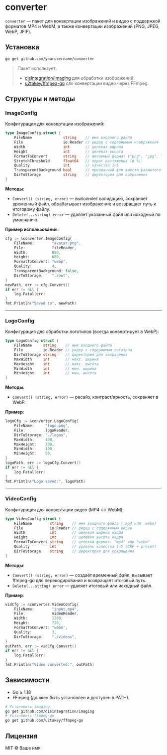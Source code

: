 # converter

`converter` — пакет для конвертации изображений и видео с поддержкой форматов MP4 и WebM, а также конвертации изображений (PNG, JPEG, WebP, JFIF).

## Установка

```bash
go get github.com/yourusername/converter
```

> Пакет использует:
>
> - [disintegration/imaging](https://github.com/disintegration/imaging) для обработки изображений.
> - [u2takey/ffmpeg-go](https://github.com/u2takey/ffmpeg-go) для конвертации видео через FFmpeg.

## Структуры и методы

### ImageConfig

Конфигурация для конвертации изображений:

```go
type ImageConfig struct {
    FileName              string    // имя входного файла
    File                  io.Reader // ридер с содержимым изображения
    Width                 int       // целевая ширина
    Height                int       // целевая высота
    FormatToConvert       string    // желаемый формат ("png", "jpg", "jpeg", "webp", "jfif")
    StretchThreshold      float64   // порог растяжения (в %)
    Quality               int       // качество 1–5
    TransparentBackground bool      // прозрачный фон вместо размытого
    DirToStorage          string    // директория для сохранения
}
```

**Методы**:

- `Convert() (string, error)` — выполняет валидацию, сохраняет временный файл, обрабатывает изображение и возвращает путь к итоговому файлу.
- `Delete(...string) error` — удаляет указанный файл или исходный по умолчанию.

**Пример использования**:

```go
cfg := &converter.ImageConfig{
    FileName:        "avatar.png",
    File:            fileReader,
    Width:           800,
    Height:          600,
    FormatToConvert: "webp",
    Quality:         4,
    TransparentBackground: false,
    DirToStorage:    "./out",
}
newPath, err := cfg.Convert()
if err != nil {
    log.Fatal(err)
}
fmt.Println("Saved to", newPath)
```

---

### LogoConfig

Конфигурация для обработки логотипов (всегда конвертирует в WebP):

```go
type LogoConfig struct {
    FileName     string    // имя входного файла
    File         io.Reader // ридер с содержимым логотипа
    DirToStorage string    // директория для сохранения
    MaxWidth     int       // макс. ширина
    MaxHeight    int       // макс. высота
    MinWidth     int       // мин. ширина
    MinHeight    int       // мин. высота
}
```

**Методы**:

- `Convert() (string, error)` — ресайз, контраст/яркость, сохраняет в WebP.

**Пример**:

```go
logoCfg := &converter.LogoConfig{
    FileName:     "logo.png",
    File:         logoReader,
    DirToStorage: "./logos",
    MaxWidth:     400,
    MaxHeight:    200,
    MinWidth:     100,
    MinHeight:    50,
}
logoPath, err := logoCfg.Convert()
if err != nil {
    log.Fatal(err)
}
fmt.Println("Logo saved:", logoPath)
```

---

### VideoConfig

Конфигурация для конвертации видео (MP4 ↔ WebM):

```go
type VideoConfig struct {
    FileName        string    // имя входного файла (.mp4 или .webm)
    File            io.Reader // ридер с содержимым видео
    Width           int       // целевая ширина кадра
    Height          int       // целевая высота кадра
    FormatToConvert string    // целевой формат: "mp4" или "webm"
    Quality         int       // уровень качества 1–5 (CRF + preset)
    DirToStorage    string    // директория для сохранения
}
```

**Методы**:

- `Convert() (string, error)` — создаёт временный файл, вызывает ffmpeg-go для перекодирования и возвращает итоговый путь.
- `Delete(...string) error` — удаляет итоговый или исходный файл.

**Пример**:

```go
vidCfg := &converter.VideoConfig{
    FileName:        "input.mp4",
    File:            videoReader,
    Width:           1280,
    Height:          720,
    FormatToConvert: "webm",
    Quality:         3,
    DirToStorage:    "./videos",
}
outPath, err := vidCfg.Convert()
if err != nil {
    log.Fatal(err)
}
fmt.Println("Video converted:", outPath)
```

## Зависимости

- Go ≥ 1.18
- FFmpeg (должен быть установлен и доступен в PATH).

```bash
# Установить imaging
go get github.com/disintegration/imaging
# Установить ffmpeg-go
go get github.com/u2takey/ffmpeg-go
```

## Лицензия

MIT © Ваше имя

